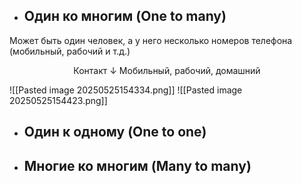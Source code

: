 - ## Один ко многим (One to many)
Может быть один человек, а у него несколько номеров телефона (мобильный, рабочий и т.д.)
<div style="text-align: center">
Контакт
↓
Мобильный, рабочий, домашний
</div>

![[Pasted image 20250525154334.png]]
![[Pasted image 20250525154423.png]]
- ## Один к одному (One to one)

- ## Многие ко многим (Many to many)